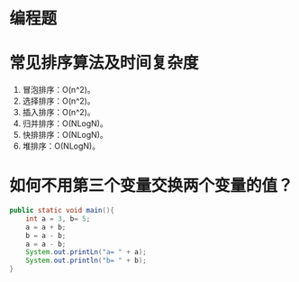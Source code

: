 # 编程题

# 常见排序算法及时间复杂度
1. 冒泡排序：O(n^2)。
2. 选择排序：O(n^2)。
3. 插入排序：O(n^2)。
4. 归并排序：O(NLogN)。
5. 快排排序：O(NLogN)。
6. 堆排序：O(NLogN)。

# 如何不用第三个变量交换两个变量的值？
```java
public static void main(){
	int a = 3, b= 5;
	a = a + b;
	b = a - b;
	a = a - b;
	System.out.printLn("a= " + a);
	System.out.println("b= " + b);
}
```